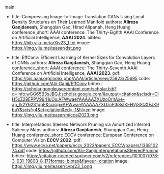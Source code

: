 main:

  - title: Compressing Image-to-Image Translation GANs Using Local Density Structures on Their Learned Manifold
    authors: <strong>Alireza Ganjdanesh<sup><i class="fa-regular fa-envelope fa-xs"></i></sup></strong>, Shangqian Gao, Hirad Alipanah, Heng Huang
    conference_short: AAAI
    conference: The Thirty-Eighth AAAI Conference on Artificial Intelligence, <strong>AAAI 2024</strong>.
    bibtex: https://bib.yliu.me/arXiv23_1.txt
    image: https://img.yliu.me/teaser/dst.png

  - title: EffConv: Efficient Learning of Kernel Sizes for Convolution Layers of CNNs
    authors: <strong>Alireza Ganjdanesh<sup><i class="fa-regular fa-envelope fa-xs"></i></sup></strong>, Shangqian Gao, Heng Huang
    conference_short: AAAI
    conference: The Thirty-Seventh AAAI Conference on Artificial Intelligence, <strong>AAAI 2023</strong>.
    pdf: https://ojs.aaai.org/index.php/AAAI/article/view/25923/25695
    code: https://github.com/Alii-Ganjj/EffConv
    bibtex: https://scholar.googleusercontent.com/scholar.bib?q=info:wGG65B3sJBQJ:scholar.google.com/&output=citation&scisdr=ClH5xZ29EPPV9941uOo:AFWwaeYAAAAAZXUzoOritAxe-ap_lk2Y6231gpE&scisig=AFWwaeYAAAAAZXUzoP3j8sIKEHVjSSQXFJK9buY&scisf=4&ct=citation&cd=-1&hl=en
    image: https://img.yliu.me/teaser/miccai2023.png

  - title: Interpretations Steered Network Pruning via Amortized Inferred Saliency Maps
    authors: <strong>Alireza Ganjdanesh<sup><i class="fa-regular fa-envelope fa-xs"></i></sup></strong>, Shangqian Gao, Heng Huang
    conference_short: ECCV
    conference: European Conference on Computer Vision <strong>ECCV 2022</strong>.
    pdf: https://www.ecva.net/papers/eccv_2022/papers_ECCV/papers/136810274.pdf
    code: https://github.com/Alii-Ganjj/InterpretationsSteeredPruning
    bibtex: https://citation-needed.springer.com/v2/references/10.1007/978-3-031-19803-8_17?format=bibtex&flavour=citation
    image: https://img.yliu.me/teaser/cvpr23_1.png
